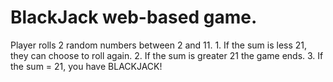 ﻿# BlackJack web-based game.
 Player rolls 2 random numbers between 2 and 11.
    1. If the sum is less 21, they can choose to roll again.
    2. If the sum is greater 21 the game ends.
    3. If the sum = 21, you have BLACKJACK!
